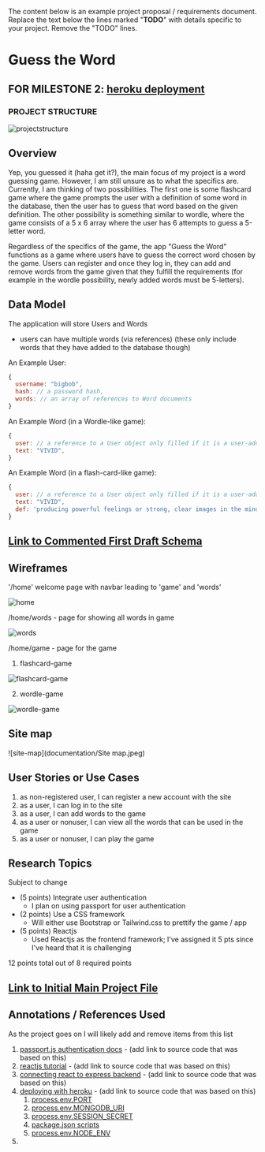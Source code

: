 The content below is an example project proposal / requirements document. Replace the text below the lines marked "__TODO__" with details specific to your project. Remove the "TODO" lines.

# Guess the Word

## FOR MILESTONE 2: [heroku deployment](https://wordgame-app.herokuapp.com/)
### PROJECT STRUCTURE

![projectstructure](documentation/word%20app%20project%20structure.png)

## Overview

Yep, you guessed it (haha get it?), the main focus of my project is a word guessing game. However, I am still unsure as to what the specifics are. Currently, I am thinking of two possibilities.
The first one is some flashcard game where the game prompts the user with a definition of some word in the database, then the user has to guess that word based on the given definition.
The other possibility is something similar to wordle, where the game consists of a 5 x 6 array where the user has 6 attempts to guess a 5-letter word.

Regardless of the specifics of the game, the app "Guess the Word" functions as a game where users have to guess the correct word chosen by the game. 
Users can register and once they log in, they can add and remove words from the game given that they fulfill the requirements (for example in the wordle possibility, newly added words must be 5-letters).

## Data Model

The application will store Users and Words

* users can have multiple words (via references) (these only include words that they have added to the database though)

An Example User:

```javascript
{
  username: "bigbob",
  hash: // a password hash,
  words: // an array of references to Word documents
}
```

An Example Word (in a Wordle-like game):

```javascript
{
  user: // a reference to a User object only filled if it is a user-added word, otherwise will be filled with 'default',
  text: "VIVID",
}
```

An Example Word (in a flash-card-like game):

```javascript
{
  user: // a reference to a User object only filled if it is a user-added word, otherwise will be filled with 'default',
  text: "VIVID",
  def: 'producing powerful feelings or strong, clear images in the mind', //definition of the word
}
```


## [Link to Commented First Draft Schema](backend/config/db.js)

## Wireframes

'/home' welcome page with navbar leading to 'game' and 'words'

![home](documentation/home.jpeg)

/home/words - page for showing all words in game

![words](documentation/words.jpeg)

/home/game - page for the game

1) flashcard-game

![flashcard-game](documentation/flashcardgame.jpeg)

2) wordle-game

![wordle-game](documentation/wordlegame.jpeg)

## Site map

![site-map](documentation/Site map.jpeg)

## User Stories or Use Cases

1. as non-registered user, I can register a new account with the site
2. as a user, I can log in to the site
3. as a user, I can add words to the game
4. as a user or nonuser, I can view all the words that can be used in the game
5. as a user or nonuser, I can play the game

## Research Topics

Subject to change

* (5 points) Integrate user authentication
    * I plan on using passport for user authentication
* (2 points) Use a CSS framework
    * Will either use Bootstrap or Tailwind.css to prettify the game / app
* (5 points) Reactjs
    * Used Reactjs as the frontend framework; I've assigned it 5 pts since I've heard that it is challenging

12 points total out of 8 required points


## [Link to Initial Main Project File](backend/server.js) 

## Annotations / References Used

As the project goes on I will likely add and remove items from this list

1. [passport.js authentication docs](http://passportjs.org/docs) - (add link to source code that was based on this)
2. [reactjs tutorial](https://www.youtube.com/watch?v=w7ejDZ8SWv8) - (add link to source code that was based on this)
3. [connecting react to express backend](https://www.youtube.com/watch?v=kJA9rDX7azM) - (add link to source code that was based on this)
4. [deploying with heroku](https://www.youtube.com/watch?v=5PaUiPyBDJY&t=747s) - (add link to source code that was based on this)
   1. [process.env.PORT](https://github.com/nyu-csci-ua-0467-001-002-spring-2022/final-project-blin007/blob/eaba0a8a53f6ff4cedb72676b7de789c552cf230/backend/server.js#L12)
   2. [process.env.MONGODB_URI](https://github.com/nyu-csci-ua-0467-001-002-spring-2022/final-project-blin007/blob/eaba0a8a53f6ff4cedb72676b7de789c552cf230/backend/config/db.js#L6)
   3. [process.env.SESSION_SECRET](https://github.com/nyu-csci-ua-0467-001-002-spring-2022/final-project-blin007/blob/eaba0a8a53f6ff4cedb72676b7de789c552cf230/backend/server.js#L31)
   4. [package.json scripts](https://github.com/nyu-csci-ua-0467-001-002-spring-2022/final-project-blin007/blob/eaba0a8a53f6ff4cedb72676b7de789c552cf230/package.json#L8-L10)
   5. [process.env.NODE_ENV](https://github.com/nyu-csci-ua-0467-001-002-spring-2022/final-project-blin007/blob/eaba0a8a53f6ff4cedb72676b7de789c552cf230/backend/server.js#L50-L56)
5. 

